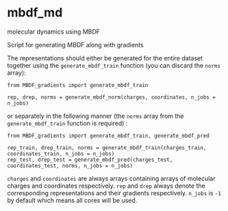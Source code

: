 # mbdf_md
molecular dynamics using MBDF

Script for generating MBDF along with gradients

The representations should either be generated for the entire dataset together using the `generate_mbdf_train` function (you can discard the `norms` array):

```
from MBDF_gradients import generate_mbdf_train

rep, drep, norms = generate_mbdf_norm(charges, coordinates, n_jobs = n_jobs)
```

 or separately in the following manner (the `norms` array from the `generate_mbdf_train` function is required) :
 
```
from MBDF_gradients import generate_mbdf_train, generate_mbdf_pred

rep_train, drep_train, norms = generate_mbdf_train(charges_train, coordinates_train, n_jobs = n_jobs)
rep_test, drep_test = generate_mbdf_pred(charges_test, coordinates_test, norms, n_jobs = n_jobs)
```

`charges` and `coordinates` are always arrays containing arrays of molecular charges and coordinates respectively. `rep` and `drep` always denote the corresponding representations and their gradients respectively.
`n_jobs` is `-1` by default which means all cores will be used.
